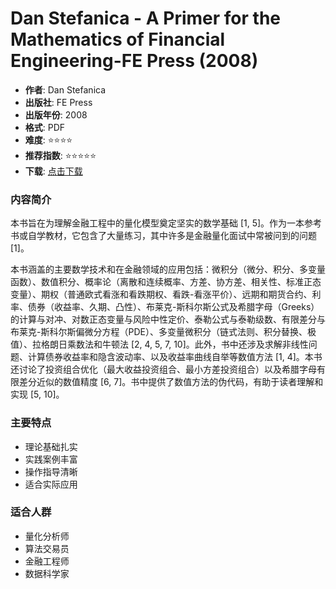 # Dan Stefanica - A Primer for the Mathematics of Financial Engineering-FE Press (2008)

- **作者**: Dan Stefanica
- **出版社**: FE Press
- **出版年份**: 2008
- **格式**: PDF
- **难度**: ⭐⭐⭐⭐
- **推荐指数**: ⭐⭐⭐⭐⭐
- **下载**: [点击下载](https://github.com/LLMQuant/asset/blob/main/Dan%20Stefanica%20-%20A%20Primer%20for%20the%20Mathematics%20of%20Financial%20Engineering-FE%20Press%20(2008).pdf)

### 内容简介

本书旨在为理解金融工程中的量化模型奠定坚实的数学基础 [1, 5]。作为一本参考书或自学教材，它包含了大量练习，其中许多是金融量化面试中常被问到的问题 [1]。

本书涵盖的主要数学技术和在金融领域的应用包括：微积分（微分、积分、多变量函数）、数值积分、概率论（离散和连续概率、方差、协方差、相关性、标准正态变量）、期权（普通欧式看涨和看跌期权、看跌-看涨平价）、远期和期货合约、利率、债券（收益率、久期、凸性）、布莱克-斯科尔斯公式及希腊字母（Greeks）的计算与对冲、对数正态变量与风险中性定价、泰勒公式与泰勒级数、有限差分与布莱克-斯科尔斯偏微分方程（PDE）、多变量微积分（链式法则、积分替换、极值）、拉格朗日乘数法和牛顿法 [2, 4, 5, 7, 10]。此外，书中还涉及求解非线性问题、计算债券收益率和隐含波动率、以及收益率曲线自举等数值方法 [1, 4]。本书还讨论了投资组合优化（最大收益投资组合、最小方差投资组合）以及希腊字母有限差分近似的数值精度 [6, 7]。书中提供了数值方法的伪代码，有助于读者理解和实现 [5, 10]。

### 主要特点

- 理论基础扎实
- 实践案例丰富
- 操作指导清晰
- 适合实际应用

### 适合人群

- 量化分析师
- 算法交易员
- 金融工程师
- 数据科学家
